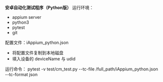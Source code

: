 **安卓自动化测试程序（Python版）**
运行环境：
- appium server
- python3
- pytest
- git

配置文件：iAppium_python.json
- 将配置文件复制到本地磁盘
- 填入设备的 deviceName 与 udid

运行命令：
pytest -v test/cm_test.py --tc-file /full_path/iAppium_python.json --tc-format json

